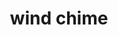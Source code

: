 ---
layout: smileys&emotion
title: wind chime
emoji: wind_chime
permalink: 🎐.html
image: assets/img/3moji/wind_chime.png
---